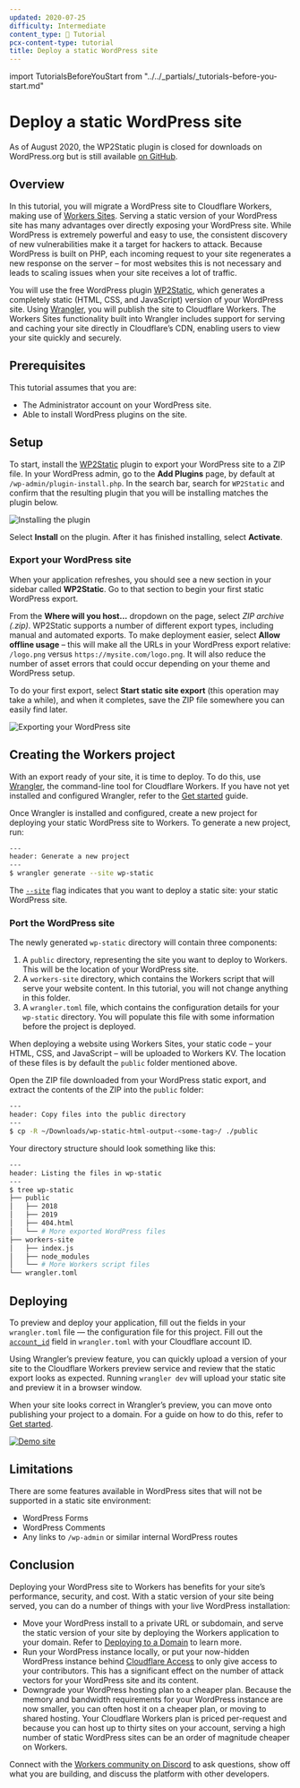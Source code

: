 ```yaml
---
updated: 2020-07-25
difficulty: Intermediate
content_type: 📝 Tutorial
pcx-content-type: tutorial
title: Deploy a static WordPress site
---
```


import TutorialsBeforeYouStart from "../../\_partials/\_tutorials-before-you-start.md"

# Deploy a static WordPress site

<Aside type="warning" header="Warning">

As of August 2020, the WP2Static plugin is closed for downloads on WordPress.org but is still available [on GitHub](https://github.com/leonstafford/wp2static).

</Aside>

<TutorialsBeforeYouStart/>

## Overview

In this tutorial, you will migrate a WordPress site to Cloudflare Workers, making use of [Workers Sites](/workers/platform/sites/). Serving a static version of your WordPress site has many advantages over directly exposing your WordPress site. While WordPress is extremely powerful and easy to use, the consistent discovery of new vulnerabilities make it a target for hackers to attack. Because WordPress is built on PHP, each incoming request to your site regenerates a new response on the server – for most websites this is not necessary and leads to scaling issues when your site receives a lot of traffic.

You will use the free WordPress plugin [WP2Static](https://wordpress.org/plugins/static-html-output-plugin/), which generates a completely static (HTML, CSS, and JavaScript) version of your WordPress site. Using [Wrangler](https://github.com/cloudflare/wrangler), you will publish the site to Cloudflare Workers. The Workers Sites functionality built into Wrangler includes support for serving and caching your site directly in Cloudflare’s CDN, enabling users to view your site quickly and securely.

## Prerequisites

This tutorial assumes that you are:

*   The Administrator account on your WordPress site.
*   Able to install WordPress plugins on the site.

## Setup

To start, install the [WP2Static](https://wordpress.org/plugins/static-html-output-plugin/) plugin to export your WordPress site to a ZIP file. In your WordPress admin, go to the **Add Plugins** page, by default at `/wp-admin/plugin-install.php`. In the search bar, search for `WP2Static` and confirm that the resulting plugin that you will be installing matches the plugin below.

![Installing the plugin](./media/wordpress--install-plugin.png)

Select **Install** on the plugin. After it has finished installing, select **Activate**.

### Export your WordPress site

When your application refreshes, you should see a new section in your sidebar called **WP2Static**. Go to that section to begin your first static WordPress export.

From the **Where will you host...** dropdown on the page, select *ZIP archive (.zip)*. WP2Static supports a number of different export types, including manual and automated exports. To make deployment easier, select **Allow offline usage** – this will make all the URLs in your WordPress export relative: `/logo.png` versus `https://mysite.com/logo.png`. It will also reduce the number of asset errors that could occur depending on your theme and WordPress setup.

To do your first export, select **Start static site export** (this operation may take a while), and when it completes, save the ZIP file somewhere you can easily find later.

![Exporting your WordPress site](./media/wordpress--export.png)

## Creating the Workers project

With an export ready of your site, it is time to deploy. To do this, use [Wrangler](https://github.com/cloudflare/wrangler), the command-line tool for Cloudflare Workers. If you have not yet installed and configured Wrangler, refer to the [Get started](/workers/get-started/guide/) guide.

Once Wrangler is installed and configured, create a new project for deploying your static WordPress site to Workers. To generate a new project, run:

```sh
---
header: Generate a new project
---
$ wrangler generate --site wp-static
```

The [`--site`](/workers/platform/sites/configuration/) flag indicates that you want to deploy a static site: your static WordPress site.

### Port the WordPress site

The newly generated `wp-static` directory will contain three components:

1.  A `public` directory, representing the site you want to deploy to Workers. This will be the location of your WordPress site.
2.  A `workers-site` directory, which contains the Workers script that will serve your website content. In this tutorial, you will not change anything in this folder.
3.  A `wrangler.toml` file, which contains the configuration details for your `wp-static` directory. You will populate this file with some information before the project is deployed.

When deploying a website using Workers Sites, your static code – your HTML, CSS, and JavaScript – will be uploaded to Workers KV. The location of these files is by default the `public` folder mentioned above.

Open the ZIP file downloaded from your WordPress static export, and extract the contents of the ZIP into the `public` folder:

```sh
---
header: Copy files into the public directory
---
$ cp -R ~/Downloads/wp-static-html-output-<some-tag>/ ./public
```

Your directory structure should look something like this:

```sh
---
header: Listing the files in wp-static
---
$ tree wp-static
├── public
│   ├── 2018
│   ├── 2019
│   ├── 404.html
│   └── # More exported WordPress files
├── workers-site
│   ├── index.js
│   ├── node_modules
│   └── # More Workers script files
└── wrangler.toml
```

## Deploying

To preview and deploy your application, fill out the fields in your `wrangler.toml` file — the configuration file for this project. Fill out the [`account_id`](/workers/get-started/guide/#6a-obtaining-your-account-id-and-zone-id) field in `wrangler.toml` with your Cloudflare account ID.

Using Wrangler’s preview feature, you can quickly upload a version of your site to the Cloudflare Workers preview service and review that the static export looks as expected. Running `wrangler dev` will upload your static site and preview it in a browser window.

When your site looks correct in Wrangler’s preview, you can move onto publishing your project to a domain. For a guide on how to do this, refer to [Get started](/workers/get-started/guide/#6-configure-your-project-for-deployment).

[![Demo site](./media/wordpress--demo.png)](https://wp-static.signalnerve.workers.dev)

## Limitations

There are some features available in WordPress sites that will not be supported in a static site environment:

*   WordPress Forms
*   WordPress Comments
*   Any links to `/wp-admin` or similar internal WordPress routes

## Conclusion

Deploying your WordPress site to Workers has benefits for your site’s performance, security, and cost. With a static version of your site being served, you can do a number of things with your live WordPress installation:

*   Move your WordPress install to a private URL or subdomain, and serve the static version of your site by deploying the Workers application to your domain. Refer to [Deploying to a Domain](/workers/get-started/guide/#optional-configure-for-deploying-to-a-registered-domain) to learn more.
*   Run your WordPress instance locally, or put your now-hidden WordPress instance behind [Cloudflare Access](https://www.cloudflare.com/teams/access/) to only give access to your contributors. This has a significant effect on the number of attack vectors for your WordPress site and its content.
*   Downgrade your WordPress hosting plan to a cheaper plan. Because the memory and bandwidth requirements for your WordPress instance are now smaller, you can often host it on a cheaper plan, or moving to shared hosting. Your Cloudflare Workers plan is priced per-request and because you can host up to thirty sites on your account, serving a high number of static WordPress sites can be an order of magnitude cheaper on Workers.

Connect with the [Workers community on Discord](https://discord.gg/cloudflaredev) to ask questions, show off what you are building, and discuss the platform with other developers.
